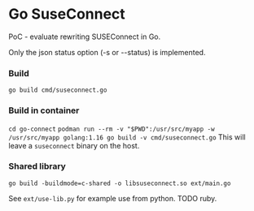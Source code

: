 # Go SuseConnect

PoC - evaluate rewriting SUSEConnect in Go.

Only the json status option (-s or --status) is implemented.

### Build
`go build cmd/suseconnect.go`

### Build in container
`cd go-connect`
`podman run --rm -v "$PWD":/usr/src/myapp -w /usr/src/myapp golang:1.16 go build -v cmd/suseconnect.go`
This will leave a `suseconnect` binary on the host.

### Shared library
`go build -buildmode=c-shared -o libsuseconnect.so ext/main.go`

See `ext/use-lib.py` for example use from python.
TODO ruby.
